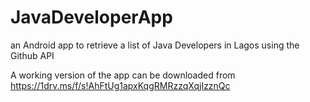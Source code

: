 # JavaDeveloperApp




an Android app to retrieve a list of Java Developers in Lagos using the Github API


A working version of the app can be downloaded from https://1drv.ms/f/s!AhFtUg1apxKqgRMRzzqXqjIzznQc
